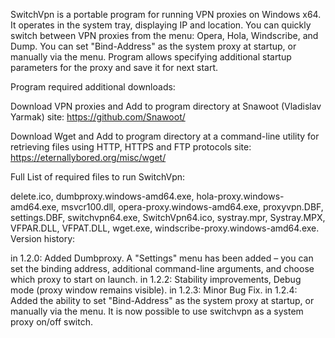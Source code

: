 SwitchVpn is a portable program for running VPN proxies on Windows x64. It operates in the system tray, displaying IP and location. You can quickly switch between VPN proxies from the menu: Opera, Hola, Windscribe, and Dump. You can set "Bind-Address" as the system proxy at startup, or manually via the menu. Program allows specifying additional startup parameters for the proxy and save it for next start.

Program required additional downloads:

Download VPN proxies and Add to program directory at Snawoot (Vladislav Yarmak) site: https://github.com/Snawoot/

Download Wget and Add to program directory at a command-line utility for retrieving files using HTTP, HTTPS and FTP protocols site: https://eternallybored.org/misc/wget/

Full List of required files to run SwitchVpn:

delete.ico,
dumbproxy.windows-amd64.exe,
hola-proxy.windows-amd64.exe,
msvcr100.dll,
opera-proxy.windows-amd64.exe,
proxyvpn.DBF,
settings.DBF,
switchvpn64.exe,
SwitchVpn64.ico,
systray.mpr,
Systray.MPX,
VFPAR.DLL,
VFPAT.DLL,
wget.exe,
windscribe-proxy.windows-amd64.exe.
Version history:

in 1.2.0: Added Dumbproxy. A "Settings" menu has been added – you can set the binding address, additional command-line arguments, and choose which proxy to start on launch.
in 1.2.2: Stability improvements, Debug mode (proxy window remains visible).
in 1.2.3: Minor Bug Fix.
in 1.2.4: Added the ability to set "Bind-Address" as the system proxy at startup, or manually via the menu. It is now possible to use switchvpn as a system proxy on/off switch.
